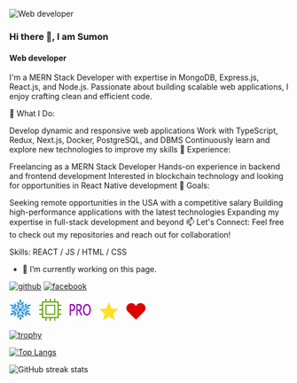 
![Web developer](https://scontent.fdac41-2.fna.fbcdn.net/v/t39.30808-6/461868849_4242683152643652_6372624178760683017_n.jpg?_nc_cat=103&ccb=1-7&_nc_sid=cc71e4&_nc_ohc=1b0zYRUiUM0Q7kNvgHlzUih&_nc_oc=Adh7SHd6A_ieTT6ubG4ivXF8DDo4ow6MZAluAaIPJAZhDh_Xn5BU7tAsWRSW2dsSIjw&_nc_zt=23&_nc_ht=scontent.fdac41-2.fna&_nc_gid=A2v983zvGGAWrCZjF9q07YO&oh=00_AYD8S-2euhdBljPgK_XZmFu8zqsoqlbAw0VwLdY4coH0_A&oe=67B87C75)
### Hi there 👋, I am Sumon
#### Web developer


I'm a MERN Stack Developer with expertise in MongoDB, Express.js, React.js, and Node.js. Passionate about building scalable web applications, I enjoy crafting clean and efficient code.

🚀 What I Do:

Develop dynamic and responsive web applications
Work with TypeScript, Redux, Next.js, Docker, PostgreSQL, and DBMS
Continuously learn and explore new technologies to improve my skills
💼 Experience:

Freelancing as a MERN Stack Developer
Hands-on experience in backend and frontend development
Interested in blockchain technology and looking for opportunities in React Native development
🎯 Goals:

Seeking remote opportunities in the USA with a competitive salary
Building high-performance applications with the latest technologies
Expanding my expertise in full-stack development and beyond
📫 Let's Connect:
Feel free to check out my repositories and reach out for collaboration!

Skills: REACT / JS / HTML / CSS

- 🔭 I’m currently working on this page. 


[<img src='https://cdn.jsdelivr.net/npm/simple-icons@3.0.1/icons/github.svg' alt='github' height='40'>](https://github.com/timelycoder)  [<img src='https://cdn.jsdelivr.net/npm/simple-icons@3.0.1/icons/facebook.svg' alt='facebook' height='40'>](https://www.facebook.com/https://www.facebook.com/moham.mada.samasujjamana.sumana)  

<a href='https://archiveprogram.github.com/'><img src='https://raw.githubusercontent.com/acervenky/animated-github-badges/master/assets/acbadge.gif' width='40' height='40'></a> <a href='https://docs.github.com/en/developers'><img src='https://raw.githubusercontent.com/acervenky/animated-github-badges/master/assets/devbadge.gif' width='40' height='40'></a> <a href='https://github.com/pricing'><img src='https://raw.githubusercontent.com/acervenky/animated-github-badges/master/assets/pro.gif' width='40' height='40'></a> <a href='https://stars.github.com/'><img src='https://raw.githubusercontent.com/acervenky/animated-github-badges/master/assets/starbadge.gif' width='35' height='35'></a> <a href='https://docs.github.com/en/github/supporting-the-open-source-community-with-github-sponsors'><img src='https://raw.githubusercontent.com/acervenky/animated-github-badges/master/assets/sponsorbadge.gif' width='35' height='35'></a> 

[![trophy](https://github-profile-trophy.vercel.app/?username=timelycoder)](https://github.com/ryo-ma/github-profile-trophy)

[![Top Langs](https://github-readme-stats.vercel.app/api/top-langs/?username=timelycoder)](https://github.com/anuraghazra/github-readme-stats)

![GitHub streak stats](https://streak-stats.demolab.com/?user=timelycoder)  

